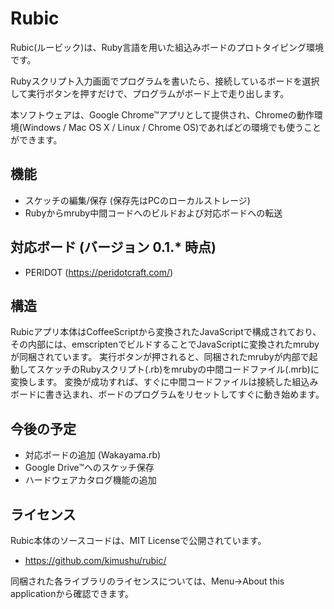 # Rubic
Rubic(ルービック)は、Ruby言語を用いた組込みボードのプロトタイピング環境です。

Rubyスクリプト入力画面でプログラムを書いたら、接続しているボードを選択して実行ボタンを押すだけで、プログラムがボード上で走り出します。

本ソフトウェアは、Google Chrome&trade;アプリとして提供され、Chromeの動作環境(Windows / Mac OS X / Linux / Chrome OS)であればどの環境でも使うことができます。

## 機能
- スケッチの編集/保存 (保存先はPCのローカルストレージ)
- Rubyからmruby中間コードへのビルドおよび対応ボードへの転送

## 対応ボード (バージョン 0.1.* 時点)
- PERIDOT (https://peridotcraft.com/)

## 構造
Rubicアプリ本体はCoffeeScriptから変換されたJavaScriptで構成されており、その内部には、emscriptenでビルドすることでJavaScriptに変換されたmrubyが同梱されています。
実行ボタンが押されると、同梱されたmrubyが内部で起動してスケッチのRubyスクリプト(.rb)をmrubyの中間コードファイル(.mrb)に変換します。
変換が成功すれば、すぐに中間コードファイルは接続した組込みボードに書き込まれ、ボードのプログラムをリセットしてすぐに動き始めます。

## 今後の予定
- 対応ボードの追加 (Wakayama.rb)
- Google Drive&trade;へのスケッチ保存
- ハードウェアカタログ機能の追加

## ライセンス
Rubic本体のソースコードは、MIT Licenseで公開されています。
- https://github.com/kimushu/rubic/

同梱された各ライブラリのライセンスについては、Menu→About this applicationから確認できます。
